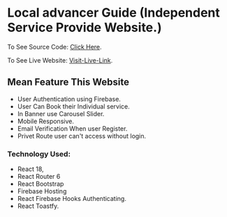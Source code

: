 # Local advancer Guide (Independent Service Provide Website.)

To See Source Code: [Click Here](https://github.com/programming-hero-web-course-4/independent-service-provider-ahmmedrasel-dev).

To See Live Website: [Visit-Live-Link](https://local-advancer-guide.web.app/).

## Mean Feature This Website

-  User Authentication using Firebase.
-  User Can Book their Individual service.
-  In Banner use Carousel Slider.
-  Mobile Responsive.
-  Email Verification When user Register.
-  Privet Route user can't access without login.

### Technology Used:

-  React 18,
-  React Router 6
-  React Bootstrap
-  Firebase Hosting
-  React Firebase Hooks Authenticating.
-  React Toastfy.
